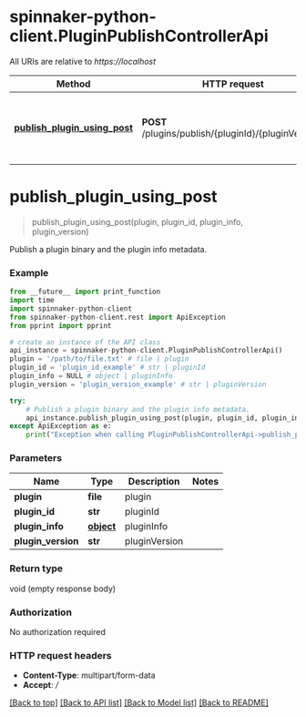 # spinnaker-python-client.PluginPublishControllerApi

All URIs are relative to *https://localhost*

Method | HTTP request | Description
------------- | ------------- | -------------
[**publish_plugin_using_post**](PluginPublishControllerApi.md#publish_plugin_using_post) | **POST** /plugins/publish/{pluginId}/{pluginVersion} | Publish a plugin binary and the plugin info metadata.


# **publish_plugin_using_post**
> publish_plugin_using_post(plugin, plugin_id, plugin_info, plugin_version)

Publish a plugin binary and the plugin info metadata.

### Example
```python
from __future__ import print_function
import time
import spinnaker-python-client
from spinnaker-python-client.rest import ApiException
from pprint import pprint

# create an instance of the API class
api_instance = spinnaker-python-client.PluginPublishControllerApi()
plugin = '/path/to/file.txt' # file | plugin
plugin_id = 'plugin_id_example' # str | pluginId
plugin_info = NULL # object | pluginInfo
plugin_version = 'plugin_version_example' # str | pluginVersion

try:
    # Publish a plugin binary and the plugin info metadata.
    api_instance.publish_plugin_using_post(plugin, plugin_id, plugin_info, plugin_version)
except ApiException as e:
    print("Exception when calling PluginPublishControllerApi->publish_plugin_using_post: %s\n" % e)
```

### Parameters

Name | Type | Description  | Notes
------------- | ------------- | ------------- | -------------
 **plugin** | **file**| plugin | 
 **plugin_id** | **str**| pluginId | 
 **plugin_info** | [**object**](.md)| pluginInfo | 
 **plugin_version** | **str**| pluginVersion | 

### Return type

void (empty response body)

### Authorization

No authorization required

### HTTP request headers

 - **Content-Type**: multipart/form-data
 - **Accept**: */*

[[Back to top]](#) [[Back to API list]](../README.md#documentation-for-api-endpoints) [[Back to Model list]](../README.md#documentation-for-models) [[Back to README]](../README.md)

